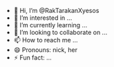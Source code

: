 - 👋 Hi, I’m @RakTarakanXyesos
- 👀 I’m interested in ...
- 🌱 I’m currently learning ...
- 💞️ I’m looking to collaborate on ...
- 📫 How to reach me ...
- 😄 Pronouns: nick, her
- ⚡ Fun fact: ...

<!---
RakTarakanXyesos/RakTarakanXyesos is a ✨ special ✨ repository because its `README.md` (this file) appears on your GitHub profile.
You can click the Preview link to take a look at your changes.
--->
